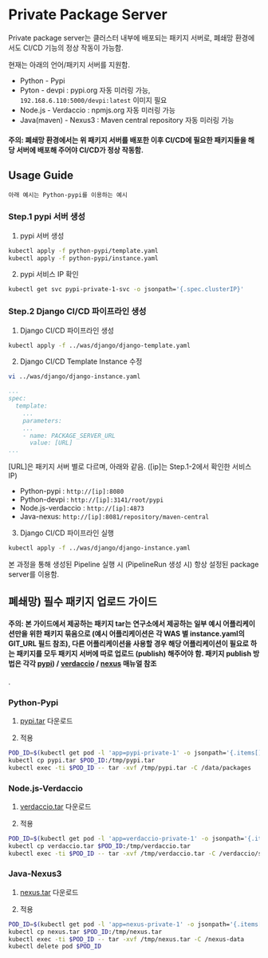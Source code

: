 # Private Package Server
Private package server는 클러스터 내부에 배포되는 패키지 서버로, 폐쇄망 환경에서도 CI/CD 기능의 정상 작동이 가능함.

현재는 아래의 언어/패키지 서버를 지원함.
* Python - Pypi
* Pyton - devpi
: pypi.org 자동 미러링 가능, `192.168.6.110:5000/devpi:latest` 이미지 필요
* Node.js - Verdaccio
: npmjs.org 자동 미러링 가능
* Java(maven) - Nexus3
: Maven central repository 자동 미러링 가능

#### 주의: 폐쇄망 환경에서는 위 패키지 서버를 배포한 이후 CI/CD에 필요한 패키지들을 해당 서버에 배포해 주어야 CI/CD가 정상 작동함.

## Usage Guide
`아래 예시는 Python-pypi를 이용하는 예시`
### Step.1 pypi 서버 생성
1. pypi 서버 생성
```bash
kubectl apply -f python-pypi/template.yaml
kubectl apply -f python-pypi/instance.yaml
```
2. pypi 서비스 IP 확인
```bash
kubectl get svc pypi-private-1-svc -o jsonpath='{.spec.clusterIP}'
```
### Step.2 Django CI/CD 파이프라인 생성
1. Django CI/CD 파이프라인 생성
```bash
kubectl apply -f ../was/django/django-template.yaml
```
2. Django CI/CD Template Instance 수정
```bash
vi ../was/django/django-instance.yaml
```
```yaml
...
spec:
  template:
    ...
    parameters:
    ...
    - name: PACKAGE_SERVER_URL
      value: [URL]
...
```
[URL]은 패키지 서버 별로 다르며, 아래와 같음.
([ip]는 Step.1-2에서 확인한 서비스 IP)
* Python-pypi : `http://[ip]:8080`
* Python-devpi : `http://[ip]:3141/root/pypi`
* Node.js-verdaccio : `http://[ip]:4873`
* Java-nexus: `http://[ip]:8081/repository/maven-central`

3. Django CI/CD 파이프라인 실행
```bash
kubectl apply -f ../was/django/django-instance.yaml
```

본 과정을 통해 생성된 Pipeline 실행 시 (PipelineRun 생성 시) 항상 설정된 package server를 이용함.

## 폐쇄망) 필수 패키지 업로드 가이드
#### 주의: 본 가이드에서 제공하는 패키지 tar는 연구소에서 제공하는 일부 예시 어플리케이션만을 위한 패키지 묶음으로 (예시 어플리케이션은 각 WAS 별 instance.yaml의 GIT_URL 필드 참조), 다른 어플리케이션을 사용할 경우 해당 어플리케이션이 필요로 하는 패키지를 모두 패키지 서버에 따로 업로드 (publish) 해주어야 함. 패키지 publish 방법은 각각 [pypi](https://pypi.org/project/pypiserver/#uploading-packages-remotely)) / [verdaccio](https://github.com/verdaccio/verdaccio#publishing) / [nexus](https://mincong.io/2018/08/04/maven-deploy-artifacts-to-nexus/) 매뉴얼 참조
.

### Python-Pypi
1. [pypi.tar](http://192.168.1.150:9090/share/page/site/cloud-rnd-site/document-details?nodeRef=workspace://SpacesStore/ca04a89f-9cc3-41f5-a467-5ca40cd43fe6) 다운로드

2. 적용
```bash
POD_ID=$(kubectl get pod -l 'app=pypi-private-1' -o jsonpath='{.items[].metadata.name}')
kubectl cp pypi.tar $POD_ID:/tmp/pypi.tar
kubectl exec -ti $POD_ID -- tar -xvf /tmp/pypi.tar -C /data/packages
```

### Node.js-Verdaccio
1. [verdaccio.tar](http://192.168.1.150:9090/share/page/site/cloud-rnd-site/document-details?nodeRef=workspace://SpacesStore/2b1de285-8533-4dae-8163-c2dffdd3b2d7) 다운로드

2. 적용
```bash
POD_ID=$(kubectl get pod -l 'app=verdaccio-private-1' -o jsonpath='{.items[].metadata.name}')
kubectl cp verdaccio.tar $POD_ID:/tmp/verdaccio.tar
kubectl exec -ti $POD_ID -- tar -xvf /tmp/verdaccio.tar -C /verdaccio/storage
```

### Java-Nexus3
1. [nexus.tar](http://192.168.1.150:9090/share/page/site/cloud-rnd-site/document-details?nodeRef=workspace://SpacesStore/c6180f00-7c0e-4a1d-9635-ba31fd5ae695) 다운로드

2. 적용
```bash
POD_ID=$(kubectl get pod -l 'app=nexus-private-1' -o jsonpath='{.items[].metadata.name}')
kubectl cp nexus.tar $POD_ID:/tmp/nexus.tar
kubectl exec -ti $POD_ID -- tar -xvf /tmp/nexus.tar -C /nexus-data
kubectl delete pod $POD_ID
```

